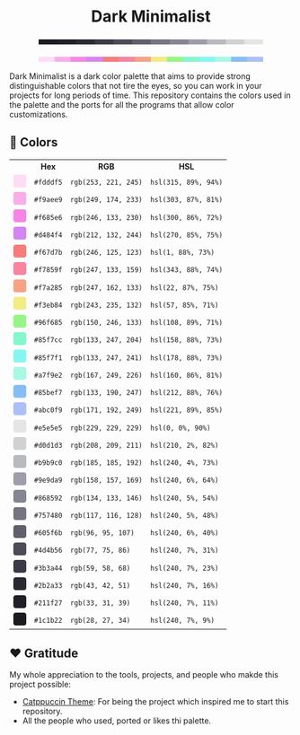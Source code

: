 <h1 style="text-align: center; font-weight: bolder"> Dark Minimalist </h1>

<p align="center">
  <img src="assets/palette/samples/neutral.png" width="400" style="margin: 0;">
</p>
<p align="center">
  <img src="assets/palette/samples/contrast.png" width="400">
</p>

Dark Minimalist is a dark color palette that aims to provide strong distinguishable colors that not tire the eyes, so you can 
work in your projects for long periods of time. This repository contains the colors used in the palette and the ports for all the programs that allow color customizations.

## 🎨 Colors

<table align="center">
    <tr>
        <th></th>
        <th style="text-align: center">Hex</th>
        <th style="text-align: center">RGB</th>
        <th style="text-align: center">HSL</th>
    </tr>
    <tr>
        <td><img src="assets/palette/icons/fdddf5.png" height="23" width="23" /></td>
        <td><code>#fdddf5</code></td>
        <td><code>rgb(253, 221, 245)</code></td>
        <td><code>hsl(315, 89%, 94%)</code></td>
    </tr>
    <tr>
        <td><img src="assets/palette/icons/f9aee9.png" height="23" width="23" /></td>
        <td><code>#f9aee9</code></td>
        <td><code>rgb(249, 174, 233)</code></td>
        <td><code>hsl(303, 87%, 81%)</code></td>
    </tr>
    <tr>
        <td><img src="assets/palette/icons/f685e6.png" height="23" width="23" /></td>
        <td><code>#f685e6</code></td>
        <td><code>rgb(246, 133, 230)</code></td>
        <td><code>hsl(300, 86%, 72%)</code></td>
    </tr>
    <tr>
        <td><img src="assets/palette/icons/d484f4.png" height="23" width="23" /></td>
        <td><code>#d484f4</code></td>
        <td><code>rgb(212, 132, 244)</code></td>
        <td><code>hsl(270, 85%, 75%)</code></td>
    </tr>
    <tr>
        <td><img src="assets/palette/icons/f67d7b.png" height="23" width="23" /></td>
        <td><code>#f67d7b</code></td>
        <td><code>rgb(246, 125, 123)</code></td>
        <td><code>hsl(1, 88%, 73%)</code></td>
    </tr>
    <tr>
        <td><img src="assets/palette/icons/f7859f.png" height="23" width="23" /></td>
        <td><code>#f7859f</code></td>
        <td><code>rgb(247, 133, 159)</code></td>
        <td><code>hsl(343, 88%, 74%)</code></td>
    </tr>
    <tr>
        <td><img src="assets/palette/icons/f7a285.png" height="23" width="23" /></td>
        <td><code>#f7a285</code></td>
        <td><code>rgb(247, 162, 133)</code></td>
        <td><code>hsl(22, 87%, 75%)</code></td>
    </tr>
    <tr>
        <td><img src="assets/palette/icons/f3eb84.png" height="23" width="23" /></td>
        <td><code>#f3eb84</code></td>
        <td><code>rgb(243, 235, 132)</code></td>
        <td><code>hsl(57, 85%, 71%)</code></td>
    </tr>
    <tr>
        <td><img src="assets/palette/icons/96f685.png" height="23" width="23" /></td>
        <td><code>#96f685</code></td>
        <td><code>rgb(150, 246, 133)</code></td>
        <td><code>hsl(108, 89%, 71%)</code></td>
    </tr>
    <tr>
        <td><img src="assets/palette/icons/85f7cc.png" height="23" width="23" /></td>
        <td><code>#85f7cc</code></td>
        <td><code>rgb(133, 247, 204)</code></td>
        <td><code>hsl(158, 88%, 73%)</code></td>
    </tr>
    <tr>
        <td><img src="assets/palette/icons/85f7f1.png" height="23" width="23" /></td>
        <td><code>#85f7f1</code></td>
        <td><code>rgb(133, 247, 241)</code></td>
        <td><code>hsl(178, 88%, 73%)</code></td>
    </tr>
    <tr>
        <td><img src="assets/palette/icons/a7f9e2.png" height="23" width="23" /></td>
        <td><code>#a7f9e2</code></td>
        <td><code>rgb(167, 249, 226)</code></td>
        <td><code>hsl(160, 86%, 81%)</code></td>
    </tr>
    <tr>
        <td><img src="assets/palette/icons/85bef7.png" height="23" width="23" /></td>
        <td><code>#85bef7</code></td>
        <td><code>rgb(133, 190, 247)</code></td>
        <td><code>hsl(212, 88%, 76%)</code></td>
    </tr>
    <tr>
        <td><img src="assets/palette/icons/abc0f9.png" height="23" width="23" /></td>
        <td><code>#abc0f9</code></td>
        <td><code>rgb(171, 192, 249)</code></td>
        <td><code>hsl(221, 89%, 85%)</code></td>
    </tr>
    <tr>
        <td><img src="assets/palette/icons/e5e5e5.png" height="23" width="23" /></td>
        <td><code>#e5e5e5</code></td>
        <td><code>rgb(229, 229, 229)</code></td>
        <td><code>hsl(0, 0%, 90%)</code></td>
    </tr>
    <tr>
        <td><img src="assets/palette/icons/d0d1d3.png" height="23" width="23" /></td>
        <td><code>#d0d1d3</code></td>
        <td><code>rgb(208, 209, 211)</code></td>
        <td><code>hsl(210, 2%, 82%)</code></td>
    </tr>
    <tr>
        <td><img src="assets/palette/icons/b9b9c0.png" height="23" width="23" /></td>
        <td><code>#b9b9c0</code></td>
        <td><code>rgb(185, 185, 192)</code></td>
        <td><code>hsl(240, 4%, 73%)</code></td>
    </tr>
    <tr>
        <td><img src="assets/palette/icons/9e9da9.png" height="23" width="23" /></td>
        <td><code>#9e9da9</code></td>
        <td><code>rgb(158, 157, 169)</code></td>
        <td><code>hsl(240, 6%, 64%)</code></td>
    </tr>
    <tr>
        <td><img src="assets/palette/icons/868592.png" height="23" width="23" /></td>
        <td><code>#868592</code></td>
        <td><code>rgb(134, 133, 146)</code></td>
        <td><code>hsl(240, 5%, 54%)</code></td>
    </tr>
    <tr>
        <td><img src="assets/palette/icons/757480.png" height="23" width="23" /></td>
        <td><code>#757480</code></td>
        <td><code>rgb(117, 116, 128)</code></td>
        <td><code>hsl(240, 5%, 48%)</code></td>
    </tr>
    <tr>
        <td><img src="assets/palette/icons/605f6b.png" height="23" width="23" /></td>
        <td><code>#605f6b</code></td>
        <td><code>rgb(96, 95, 107)</code></td>
        <td><code>hsl(240, 6%, 40%)</code></td>
    </tr>
    <tr>
        <td><img src="assets/palette/icons/4d4b56.png" height="23" width="23" /></td>
        <td><code>#4d4b56</code></td>
        <td><code>rgb(77, 75, 86)</code></td>
        <td><code>hsl(240, 7%, 31%)</code></td>
    </tr>
    <tr>
        <td><img src="assets/palette/icons/3b3a44.png" height="23" width="23" /></td>
        <td><code>#3b3a44</code></td>
        <td><code>rgb(59, 58, 68)</code></td>
        <td><code>hsl(240, 7%, 23%)</code></td>
    </tr>
    <tr>
        <td><img src="assets/palette/icons/2b2a33.png" height="23" width="23" /></td>
        <td><code>#2b2a33</code></td>
        <td><code>rgb(43, 42, 51)</code></td>
        <td><code>hsl(240, 7%, 16%)</code></td>
    </tr>
    <tr>
        <td><img src="assets/palette/icons/211f27.png" height="23" width="23" /></td>
        <td><code>#211f27</code></td>
        <td><code>rgb(33, 31, 39)</code></td>
        <td><code>hsl(240, 7%, 11%)</code></td>
    </tr>
    <tr>
        <td><img src="assets/palette/icons/1c1b22.png" height="23" width="23" /></td>
        <td><code>#1c1b22</code></td>
        <td><code>rgb(28, 27, 34)</code></td>
        <td><code>hsl(240, 7%, 9%)</code></td>
    </tr>
</table>

## ❤️ Gratitude

My whole appreciation to the tools, projects, and people who makde this project possible:

- [Catppuccin Theme](https://github.com/catppuccin/catppuccin): For being the project which inspired me to start this repository.
- All the people who used, ported or likes thi palette.